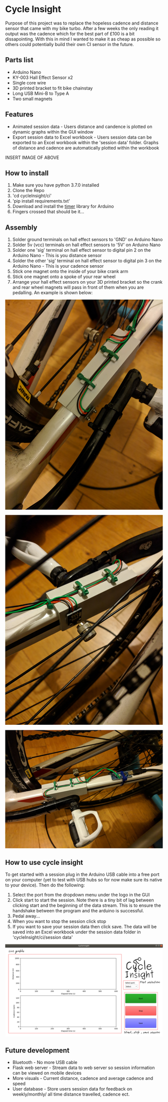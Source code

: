 # Cycle Insight

Purpose of this project was to replace the hopeless cadence and distance sensor that came with my bike turbo. After a few weeks the only reading it output was the cadence which for the best part of £100 is a bit dissapointing. With this in mind I wanted to make it as cheap as possible so others could potentially build their own CI sensor in the future.

## Parts list

* Arduino Nano
* KY-003 Hall Effect Sensor x2
* Single core wire
* 3D printed bracket to fit bike chainstay
* Long USB Mini-B to Type A
* Two small magnets

## Features
* Animated session data - Users distance and candence is plotted on dynamic graphs within the GUI window
* Export session data to Excel workbook - Users session data can be exported to an Excel workbook within the 'session data' folder. Graphs of distance and cadence are automatically plotted within the workbook

INSERT IMAGE OF ABOVE

## How to install
1. Make sure you have python 3.7.0 installed
2. Clone the Repo
3. 'cd cycleInsight/ci'
4. 'pip install requirements.txt'
5. Download and install the [timer](https://playground.arduino.cc/code/timer) library for Arduino
5. Fingers crossed that should be it...

## Assembly
1. Solder ground terminals on hall effect sensors to 'GND' on Arduino Nano
2. Solder 5v (vcc) terminals on hall effect sensors to '5V' on Arduino Nano
3. Solder one 'sig' terminal on hall effect sensor to digital pin 2 on the Arduino Nano - This is you distance sensor
4. Solder the other 'sig' terminal on hall effect sensor to digital pin 3 on the Arduino Nano - This is your cadence sensor
5. Stick one magnet onto the inside of your bike crank arm
6. Stick one magnet onto a spoke of your rear wheel
7. Arrange your hall effect sensors on your 3D printed bracket so the crank and rear wheel magnets will pass in front of them when you are pedalling. An example is shown below:

![Crank magnet](./Images/Crank_Magnet.jpg)

![Wheel magnet](./Images/Wheel_Magnet.jpg)

![Chainstay braacket with janky arduino fixing!](./Images/Chainstay_Bracket.jpg)

## How to use cycle insight
To get started with a session plug in the Arduino USB cable into a free port on your computer (yet to test with USB hubs so for now make sure its native to your device). Then do the following:
1. Select the port from the dropdown menu under the logo in the GUI
2. Click start to start the session. Note there is a tiny bit of lag between clicking start and the beginning of the data stream. This is to ensure the handshake between the program and the arduino is successful.
3. Pedal away...
4. When you want to stop the session click stop
5. If you want to save your session data then click save. The data will be saved into an Excel workbook under the session data folder in 'cycleInsight/ci/session data'

![Labelled Gui](./Images/Gui_overview.png)

## Future development
* Bluetooth - No more USB cable
* Flask web server - Stream data to web server so session information can be viewed on mobile devices
* More visuals - Current distance, cadence and average cadence and speed
* User database - Store users session data for feedback on weekly/monthly/ all time distance travelled, cadence ect.

